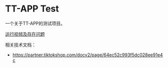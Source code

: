 # TT-APP Test

一个关于TT-APP的测试项目。

[运行视频及存在问题](https://mw7jzfgrgf9.feishu.cn/docx/YkJcdkO1NooTcGxlS1uc6w26n9g?from=from_copylink)

相关技术文档：
* https://partner.tiktokshop.com/docv2/page/64ec52c993f5dc028ee91e4c